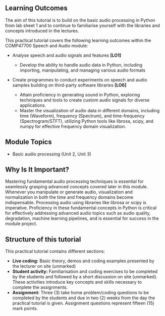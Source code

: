 ## Learning Outcomes
The aim of this tutorial is to build on the basic audio processing in Python from lab sheet 1 and to continue to familiarise yourself with the libraries and concepts introduced in the lectures.

This practical tutorial covers the following learning outcomes within the COMP47700 Speech and Audio module:
* Analyse speech and audio signals and features **[LO1]**
  * Develop the ability to handle audio data in Python, including importing, manipulating, and managing various audio formats

* Create programmes to conduct experiments on speech and audio samples building on third-party software libraries **[LO6]**
  * Attain proficiency in generating sound in Python, exploring techniques and tools to create custom audio signals for diverse applications.
  * Master the visualization of audio data in different domains, including time (Waveform), frequency (Spectrum), and time-frequency (Spectrogram/STFT), utilizing Python tools like librosa, scipy, and numpy for effective frequency domain visualization.


## Module Topics
* Basic audio processing (Unit 2, Unit 3)

## Why Is It Important?
Mastering fundamental audio processing techniques is essential for seamlessly grasping advanced concepts covered later in this module. Whenever you manipulate or generate audio, visualization and normalization in both the time and frequency domains become indispensable. Processing audio using libraries like librosa or scipy is imperative. Proficiency in these fundamental concepts in Python is critical for effectively addressing advanced audio topics such as audio quality, degradation, machine learning pipelines, and is essential for success in the module project.

## Structure of this tutorial
This practical tutorial contains different sections:
* **Live coding:** Basic theory, demos and coding examples presented by the lecturer on site (unmarked)
* **Student activity:** Familiarisation and coding exercises to be completed by the students and followed by a short discussion on site (unmarked). These activities introduce key concepts and skills necessary to complete the assignments.
* **Assignment:** Three (3) take home problem/coding questions to be completed by the students and due in two (2) weeks from the day the practical tutorial is given. Assignment questions represent fifteen (15) mark points.